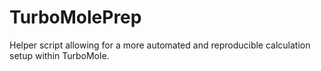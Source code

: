 # TurboMolePrep
Helper script allowing for a more automated and reproducible calculation setup within TurboMole.
